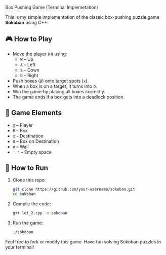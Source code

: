 
Box Pushing Game (Terminal Implemetation)

This is my simple implementation of the classic box-pushing puzzle game **Sokoban** using C++.

## 🎮 How to Play

- Move the player (`@`) using:
  - `W` – Up
  - `A` – Left
  - `S` – Down
  - `D` – Right
- Push boxes (`B`) onto target spots (`x`).
- When a box is on a target, it turns into `O`.
- Win the game by placing all boxes correctly.
- The game ends if a box gets into a deadlock position.

## 🧱 Game Elements

- `@` – Player
- `B` – Box
- `x` – Destination
- `O` – Box on Destination
- `#` – Wall
- `' '` – Empty space

## 🚀 How to Run

1. Clone this repo:
   ```bash
   git clone https://github.com/your-username/sokoban.git
   cd sokoban
   ```

2. Compile the code:
   ```bash
   g++ let_2.cpp -o sokoban
   ```

3. Run the game:
   ```bash
   ./sokoban
   ```
   
Feel free to fork or modify this game. Have fun solving Sokoban puzzles in your terminal!
